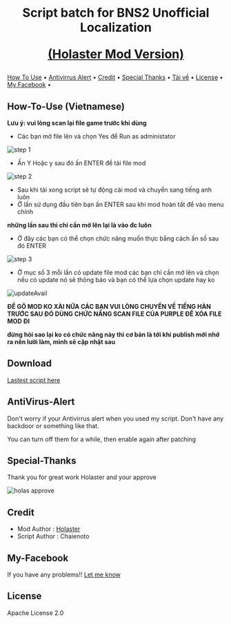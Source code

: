 <h1 align="center">
  <br>
  Script batch for BNS2 Unofficial Localization
  
  <a href="https://github.com/Holastor/Blade-and-Soul-2-Localizatio">(Holaster Mod Version)</a>
  <br>
</h1>
   <a href="#How-To-Use">How To Use</a> •
   <a href="#AntiVirus-Alert">Antivirrus Alert</a> •
   <a href="#Credit">Credit</a> •
   <a href="#Special-Thanks">Special Thanks</a> •
   <a href="#Download">Tải về</a> •
   <a href="#License">License</a> •
   <a href="#My-Facebook">My Facebook</a> •
  </p>
  
  ## How-To-Use (Vietnamese)
  **Lưu ý: vui lòng scan lại file game trước khi dùng**

  * Các bạn mở file lên và chọn Yes để Run as administator
  
   ![step 1](https://user-images.githubusercontent.com/50574624/134758992-03da6e9a-7cc4-4d65-8605-7484b52e5d6f.png)

  * Ấn Y Hoặc y sau đó ấn ENTER để tải file mod
  
   ![step 2](https://user-images.githubusercontent.com/50574624/134759379-b75c291a-248a-451b-9b0e-9efcb2580dce.png)

  * Sau khi tải xong script sẽ tự động cài mod và chuyển sang tiếng anh luôn
  * Ở lần sử dụng đầu tiên bạn ấn ENTER sau khi mod hoàn tất để vào menu chính 
  
  **những lần sau thì chỉ cần mở lên lại là vào đc luôn**
  * Ở đây các bạn có thể chọn chức năng muốn thực bằng cách ấn số sau đó ENTER
  
   ![step 3](https://user-images.githubusercontent.com/50574624/134759461-3e411e77-a306-40db-bfc2-e1c8aace5d3e.png)
   
   * Ở mục số 3 mỗi lần có update file mod các bạn chỉ cần mở lên và chọn nếu có update nó sẽ thông báo và bạn có thể lựa chọn update hay ko 

  ![updateAvail](https://user-images.githubusercontent.com/50574624/134759785-6c6591cb-40ab-4022-862e-54a9fa8cbaed.png)
  
  **ĐỂ GÕ MOD KO XÀI NỮA CÁC BẠN VUI LÒNG CHUYỂN VỀ TIẾNG HÀN TRƯỚC SAU ĐÓ DÙNG CHỨC NĂNG SCAN FILE CỦA PURPLE ĐỂ XÓA FILE MOD ĐI**
  
  **đừng hỏi sao lại ko có chức năng này thì cơ bản là tới khi publish mới nhớ ra nên lười làm, mình sẽ cập nhật sau**
  
  ## Download
  [Lastest script here](https://github.com/chaienoto/BNS2Patcher/releases/tag/v1.0.0)
   
  ## AntiVirus-Alert
  Don't worry if your Antivirrus alert when you used my script. Don't have any backdoor or something like that.

  You can turn off them for a while, then enable again after patching

  ## Special-Thanks
  Thank you for great work Holaster and your approve
  
  ![holas approve](https://user-images.githubusercontent.com/50574624/134758380-3be63251-5af4-4228-a199-a10f093cf73b.PNG)

  ## Credit
  * Mod Author : [Holaster](https://github.com/Holastor/Blade-and-Soul-2-Localization)
  * Script Author : Chaienoto

  ## My-Facebook
  If you have any problems!! [Let me know](https://www.facebook.com/chaienoto098)
 
  ## License
  Apache License 2.0
